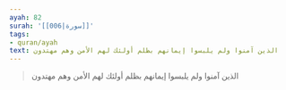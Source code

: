 ```yaml
---
ayah: 82
surah: '[[006|سورة]]'
tags:
- quran/ayah
text: الذين آمنوا ولم يلبسوا إيمانهم بظلم أولئك لهم الأمن وهم مهتدون
---
```

> الذين آمنوا ولم يلبسوا إيمانهم بظلم أولئك لهم الأمن وهم مهتدون

